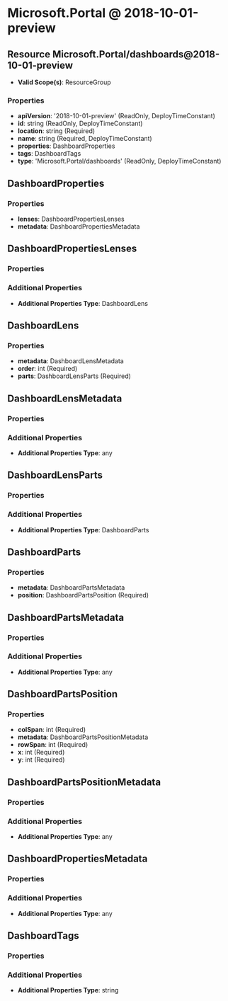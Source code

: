 # Microsoft.Portal @ 2018-10-01-preview

## Resource Microsoft.Portal/dashboards@2018-10-01-preview
* **Valid Scope(s)**: ResourceGroup
### Properties
* **apiVersion**: '2018-10-01-preview' (ReadOnly, DeployTimeConstant)
* **id**: string (ReadOnly, DeployTimeConstant)
* **location**: string (Required)
* **name**: string (Required, DeployTimeConstant)
* **properties**: DashboardProperties
* **tags**: DashboardTags
* **type**: 'Microsoft.Portal/dashboards' (ReadOnly, DeployTimeConstant)

## DashboardProperties
### Properties
* **lenses**: DashboardPropertiesLenses
* **metadata**: DashboardPropertiesMetadata

## DashboardPropertiesLenses
### Properties
### Additional Properties
* **Additional Properties Type**: DashboardLens

## DashboardLens
### Properties
* **metadata**: DashboardLensMetadata
* **order**: int (Required)
* **parts**: DashboardLensParts (Required)

## DashboardLensMetadata
### Properties
### Additional Properties
* **Additional Properties Type**: any

## DashboardLensParts
### Properties
### Additional Properties
* **Additional Properties Type**: DashboardParts

## DashboardParts
### Properties
* **metadata**: DashboardPartsMetadata
* **position**: DashboardPartsPosition (Required)

## DashboardPartsMetadata
### Properties
### Additional Properties
* **Additional Properties Type**: any

## DashboardPartsPosition
### Properties
* **colSpan**: int (Required)
* **metadata**: DashboardPartsPositionMetadata
* **rowSpan**: int (Required)
* **x**: int (Required)
* **y**: int (Required)

## DashboardPartsPositionMetadata
### Properties
### Additional Properties
* **Additional Properties Type**: any

## DashboardPropertiesMetadata
### Properties
### Additional Properties
* **Additional Properties Type**: any

## DashboardTags
### Properties
### Additional Properties
* **Additional Properties Type**: string

